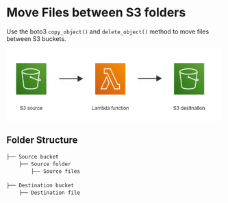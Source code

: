 # Move Files between S3 folders

Use the boto3 ```copy_object()``` and ```delete_object()``` method to move files between S3 buckets.

<p>
    <img src="Screenshots/project.PNG" width="600" height="170" />
</p>

## Folder Structure
```bash
├── Source bucket
    ├── Source folder
        ├── Source files

├── Destination bucket
    ├── Destination file
```
